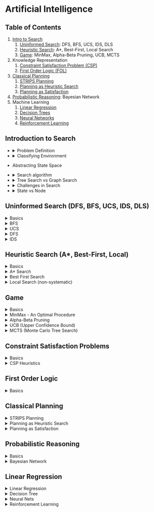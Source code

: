# Artificial Intelligence
## Table of Contents
1. [Intro to Search](#introduction-to-search)
   1. [Uninformed Search](#uninformed-search-dfs-bfs-ucs-ids-dls): DFS, BFS, UCS, IDS, DLS
   2. [Heuristic Search](#heuristic-search-a-best-first-local): A*, Best-First, Local Search
   3. [Game](#game): MinMax, Alpha-Beta Pruning, UCB, MCTS
2. Knowledge Representation
   1. [Constraint Satisfaction Problem (CSP)](#constraint-satisfaction-problems)
   2. [First Order Logic (FOL)](#first-order-logic)
3. [Classical Planning](#classical-planning)
   1. [STRIPS Planning](#strips-planning)
   2. [Planning as Heuristic Search](#planning-as-heuristic-search)
   3. [Planning as Satisfaction](#planning-as-satisfaction)
4. [Probabilistic Reasoning](#probabilistic-reasoning): Bayesian Network
5. Machine Learning
   1. [Linear Regression](#linear-regression)
   2. [Decision Trees](#decision-trees)
   3. [Neural Networks](#neural-nets)
   4. [Reinforcement Learning](#reinforcement-learning)

## Introduction to Search
- <details>
    <summary>Problem Definition</summary>

  * state-space model = a set of discrete states  
    * eg. driving states = towns/cities  
  * initial state (IS) & goal state (GS)  
    * solution is a sequence of actions leading from IS to GS  
  * actions/operators  
    * eg. road from one town to the other  
  * transition model  
    * a state that results from executing action a in state s  
  * action/path cost
  </details>

- <details>
    <summary>Classifying Environment</summary>

  * Static/Dynamic  
  * Deterministic/Stochastic  
    * outcome of actions is fully determined or not  
  * Observable/Partially Observable/Unobservable  
    * it knew initial state, current state  
  * Discrete/Continuous  

  </details>
- Abstracting State Space
- <details>
    <summary>Search algorithm</summary>

  * possible actions → expanding state → evaluate if the new state is the goal state  
  * control strategy (how to pick next path to expand) → search space  
    * search space (from the goal state, trace back to the start state) = trace  
    * repeated state (failure to detect visited nodes → linear problem to exponential)  

  </details>
- <details>
    <summary>Tree Search vs Graph Search</summary>

  * Tree Search - do NOT remember visited nodes (guaranteed to have NO cycle)  
    * space efficient  
  * Graph Search - DO remember visited nodes  
    * time efficient  
  * Ex. traveling in a 2d grid  
    * Tree Search O(4^d)  
    * Graph Search O(d^2) maximum go to a circle
  </details>
- <details>
    <summary>Challenges in Search</summary>

  * Start with unknown size/shape of the tree + unknown depth of goal state in the tree  
  * Tree size can be b^d where b = constant branching factor and d = depth of goal state  

  </details>
- <details>
    <summary>State vs Node</summary>

  * State = representation of physical config. State consists of nodes  
  * Node belongs to one state (we can have many nodes that are goal state)  
  * node has parent node, action taken from parent node, path cost, depth
  </details>

## Uninformed Search (DFS, BFS, UCS, IDS, DLS)
<details>
<summary>Basics</summary>

**Limitation of Uninformed Search**
- Uniformed Search = Blind Search
- search space size ⇒ tedious search

Basic Search Schema
- 3 basic states: explored (past), frontier (current), unexplored (future)
- Initial frontier = start state
- Search strategy with priority_queue:
  - FIFO (BFS)
  - LIFO (DFS)
  - g (UCS = Uniform-Cost Search = Dijkstra’s) = sort by the path cost so far
  - f (A*)
- Iterative search uses DFS
- Bidirectional Search uses either BFS or UCS

Questions Addressed
- Q: What if a better path is found to a node already on the explored list? (It depends on heuristic search)

Search Strategy (Pick the Order of Node Expansion)
- Completeness: Always find a solution if it exists
- Time complexity + space complexity (measured with the following):
  - b = maximum branching factor
  - d = depth of least-cost solution
  - m = max depth of state space
  - (for UCS, C* = true cost of optimal goal, ε = min step cost > 0)
- Optimality: Always finds a least-cost solution

Goal Test
- Inserted into queue ⇒ when cost is non-decreasing function to depth
- When removed from queue → optimal solution
- Guard against short and expensive solution
- Some Depth-Limited Search, Iterative Deepening Search, DFS
- Example: 5 bit has 2^5 states. Number of edges for undirected graph = 2^5 * 5 / 2

Tree vs Graph Search
- Tree search: # nodes = # paths = 5! = 120 (could go back)
- Graph search: # nodes = choose(5,0)...choose(5, 5) = 32 (not go back)



</details>

<details>
<summary>BFS</summary>

```
func BFS()
    node ← NODE(problem)
    if node == goal then return node
    frontier = FIFO queue
    seen = set()
    while !empty(frontier):
        node = pop(frontier)
        for each child S in expand(node):
            if s == goal: return s
            if s not in seen:
                add s to seen
                add s to frontier
```
* Goal test: When inserted
* Complete? Yes
* Time = O(b^d) and same as the space
* Optimal? Yes for non-decreasing cost function only of depth and NO otherwise
* Usually space costly

</details>

<details>
<summary>UCS</summary>

```
func UCS():
    return Best-First-Search(problem, path-cost so far)
    //sort by g(n) = path cost so far
```
* Goal test: When node is popped off queue
* Complete? Yes if b is finite and step cost >= ε > 0
* Time/Space ~ O(b<sup>d+1</sup>)
* Optimal? Yes for any step cost >= ε > 0
* expands in other of optimal path cost
  * when a node is expanded, shortest path to it has been found
  * nodes are expanded in order of increasing path cost
* why step cost >= ε > 0?
  * otherwise, an infinite regress
  ![img.png](images/ai/ai_25.png)
* Ex. order of node expansion = S A B G, path found = SBG and cost of path = 10
  ![ai_1.png](images/ai/ai_26.png)
</details>

<details>
<summary>DFS</summary>

* Goal test: When node is popped off queue
* Complete? No ⇐ fail when searching infinite-depth spaces (graph search to detect loops)
* Time ~ O(b<sup>m</sup>)
* Space ~ O(b*m)
* Optimal? No it may find a non-optimal goal first

BFS vs DFS
* BFS is better for shallow goals, many long paths, many loops, small search space
  * always better time wise, but worse memory wise
  * Graph search
* DFS is better for many goals, not many loops, few long paths, huge search space
  * always worse time wise, but better memory wise (linear space)
  * Tree search

</details>

<details>
<summary>IDS</summary>

IDS = DLS + Iterative Depth (Generally the Preferred Uninformed Search Strategy)
```
func DLS(problem, limit)
    node ← NODE(problem)
    if node == goal then return node
    frontier = LIFO queue (stack)
    while !empty(frontier):
        node = pop(frontier)
        if node == goal: return node
        if isCycle(node): continue
        if node.depth > limit then result ← cutoff
        for each child S in expand(node):
            add s to frontier

func IDS(problem):
    for depth = 0… inf:
        result = DLS(problem, depth)
        if result != cutoff return result
```
- When it pops, we test if it is a goal (LIFO ⇒ children order will be opposite)

DLS (Depth-Limited Search) only searches until depth L
- DFS ⇒ the children order will be opposite

If no solution found at L, increase L
![ai_2.png](images/ai/ai_27.png) 
* \# nodes generated in a DLS = b<sup>0</sup>+b<sup>1</sup>+...+b<sup>d-1</sup>+b<sup>d</sup>=O(b<sup>d</sup>)
* \# nodes generated in a IDS = (d+1)b<sup>0</sup>+db<sup>1</sup>+...+2b<sup>d-1</sup>+1b<sup>d</sup>=O(b<sup>d</sup>)
* DLS/IDS = b/(b-1)
* complete? yes
* time = O(b<sup>d</sup>)
* space = O(b*d)
* optimal? yes if cost is non-decreasing func of depth. No otherwise

* Goal test: When node is popped off queue
* Complete? No ⇐ fail when searching infinite-depth spaces (graph search to detect loops)
* Time ~ O(b<sup>m</sup>)
* Space ~ O(b*m)
* Optimal? No it may find a non-optimal goal first

BFS vs DFS
* BFS is better for shallow goals, many long paths, many loops, small search space
  * always better time wise, but worse memory wise
  * Graph search
* DFS is better for many goals, not many loops, few long paths, huge search space
  * always worse time wise, but better memory wise (linear space)
  * Tree search

</details>

## Heuristic Search (A*, Best-First, Local)
<details>
<summary>Basics</summary>

Definition
- Quick way to estimate how close we are to the solution
- **h(n)**: estimate the cost from node n to goal state (h(n) = 0 for goal nodes)
  - Defined by state of node n (cost/distance to go)
- **g(n)**: cost to n so far
- **h\*(n)**: true optimal cost from state of \( n \) to goal (may be unknown)
- **g\*(n)**: true optimal cost from start to state of \( n \) (may be unknown)
- f(n) = g(n) + h(n): estimate total cost from start node, go through node \( n \)

Comparison with Other Search Functions
- Uninformed search – sort frontier by \( g(n) \)
- Greedy best-first search – sort frontier by \( h(n) \)
- A* search – sort frontier by \( f(n) = g(n) + h(n) \)
  - Optimal for admissible / consistent heuristic
  - Generally preferred heuristic search framework
  - Memory issues can be addressed by RBFS, SMA*

Non-admissible heuristic
- adjust weight of g and h 
- f_w = (1-w)*g  + w*h 
  - w = 0 → UCS 
  - w = 1/2 → A* search 
  - w = 1 → Greedy Best-First search 
- if h is admissible, f_w is also admissible for 0 <= w <= ½ 

Effective of Heuristic Search
* Dominance = if h2 > h1 for all n then h2 dominates h1
  * h2 always better for search than h1
  * h2 expands fewer nodes than h1
* Effective branching factor b*
  * A* generates N nodes to find a goal at depth d, b* = b of a uniform tree of depth d that contains N+1 nodes
* Ex. 8-puzzle true cost = 26. avg # nodes expanded

Designing Heuristic
* Relaxed problem = same problem with fewer restrictions
* Ex. 8 puzzle original rule is a block can only move to the blank block
  * relaxed version1 = a block can move anywhere → h1
  * relaxed version2 = a block can move any adjacent blocks → h2
* Theorem: heuristic generated from relaxed model are consistent
  ![ai_7.png](images/ai/ai_32.png)
  * total time of heuristic = heuristic computation + nodes expanded
  * more powerful heuristic ⇒ harder to compute + more pruning power
  * recognize a relaxed easy problem (so that we can solve using a greedy algorithm)
  * No dominates between h1 and h2, then we use max(h1, h2)


</details>

<details>
<summary>A* Search</summary>

- While uninformed search only considers the cost so far, and heuristic search only considers the cost to the goal, A* search takes both into account.
- \( f(n) = g(n) + h(n) \): Estimate total cost from start node through node \( n \).

- **Admissible Heuristic**
  - for every node n, h(n) <= h*(n)
    - h(n) = estimate cost from n to goal 
    - h*(n) = true cost from n to goal 
    - only underestimates but never overestimate the cost to get to the goal 
  - Theorem: if h(n) is admissible, A* Tree search is optimal
  - Example: 8 puzzle h1 and h2 are both admissible (h1 is more admissible, h2 is more accurate)
- **Consistent Heuristic**
  - for every node, every successor n’ of n generated by any action a 
    - c(n, a, n’) + h(n’) >= h(n)
    - c(n, a, n’)  >= – Δh 
    ![ai_4.png](images/ai/ai_29.png)
  - f(n) is non-decreasing along any path 
    ```
    f(n’) = g(n’) + h(n’)
          = g(n) 
          = c(n,a,n’) + h(n’)
    ```
  - consistency ⇒ admissible
  - Theorem: if h(n) is consistent, A* Graph search is optimal 
  - consistency ⇒ A* search expands in order of f value
- Properties
  - Complete unless infinitely many nodes with f < f(G) 
    - cannot happen if step-cost >= ε
  - Time & Space Complexity: O(b<sup>m</sup>)
    - Space complexity is exponential and can be a problem.
    - Branching factor = # nodes for a typical search node.
  - Optimal if tree search is admissible and graph search is consistent.
    - If graph search is admissible but not consistent, we need to reopen nodes.
  - Optimal Efficiency
  - Memory is the major limitation of A*.
    - Addressed by IDA (Iterative Deepening A*), RBFS (Recursive Best-First Search), MA* (Memory-Bounded A*), SMA* (Simplified MA*).

Example
- Admissible but not consistent:
  ![ai_5.png](images/ai/ai_30.png)
  - admissible
    - h*(S) = 3 < 7
    - h*(B) = 2 < 5
    - h*(A) = 1 <= 1 
  - cost is the upper bound of Δh 
    - S → B: Δh = 2 <= 2
    - B→A: Δh=4 > 1 not consistent 
    - cost(start to end) >= – Δh = h(start) - h(end)

Why Different Optimality Conditions for Tree and Graph?
- Consistency avoids a costly scenario where we find a long cheap path after a short expensive path, and we need to update all descendants to use the new cheap path.
- This is why Dijkstra's algorithm doesn’t work with negative edges.
- Example: Removing Higher-Cost Identical Nodes
  ![ai_6.png](images/ai/ai_31.png)

Properties of A* Search
- A* expands path along f(n) < C*, and never expands any nodes f(n) > C*
- h1 and h2 are both admissible h1 < h2 ⇒ h2 is better and expands fewer nodes




### Non-Admissible Heuristic
- Adjust the weight of \( g \) and \( h \):
  - \( f_w = (1-w)g + wh \)
  - \( w = 0 \) → UCS
  - \( w = \frac{1}{2} \) → A* search
  - \( w = 1 \) → Greedy Best-First search
- If \( h \) is admissible, \( f_w \) is also admissible for \( 0 \leq w \leq \frac{1}{2} \).

</details>

<details>
<summary>Best First Search</summary>

- Order nodes by evaluation function
- Greedy best first: order by \( h(n) \)
- A* search: order by \( f(n) \)
- (Branch and Bound DFS prune by \( f(n) \) against Upper Bound)
- Better heuristic function ⇒ faster search

Examples
- 8 Puzzle
  - Average solution cost = 22 steps
  - Branching factor ~3
  - Exhaustive search to depth 22 = \( 3.1 \times 10^{10} \) states
    - \( h_1 \): # of misplaced tiles = 8
    - \( h_2 \): sum of distance of the tiles from their goal (Manhattan distance) = 3+1+2+2+2+3+3+2 = 18
  ![ai_3.png](images/ai/ai_28.png)
- Shortest Path in a Map
  - Choose_ the children with the smallest \( h(n) \) and add its children into the heap

Properties
- Complete?
  - Tree version can get stuck in loops (easy to prevent)
  - Graph version is complete in finite space
  - Incomplete in tree/graph in infinite search spaces
- Time & Space = \( O(b^m) \)
- Optimal? No
</details>

<details>
<summary>Local Search (non-systematic)</summary>

- **Systematic search**: Enumerates all nodes in a systematic manner (BFS, DFS, UCS, A*, etc.).
- **Local search**: Returns good but not necessarily optimal solutions.
- **State space**: Set of "complete" configurations.
  - Find a complete configuration satisfying constraints.
  - Examples: n-Queens, VLSI layout, airline flight schedules.
  - Configuration with best cost/value – optimization problem.
- **Local Search Algorithms**
  - Keep a single "current" state or a small set of states.
  - Memory efficient.
  - Iteratively try to improve it/them.
    ```
    best_found <- current_state <- initial(random)state()
    //now do local search
    loop do
        if (termination_criteria) then return best_found
        else
            current_state <- makeNeighbor(current_state)
            if( cost(current_state) < cost(best_found) ) then
                best_found <- current_state
    ```
  - termination criteria can be iteration #, clock time…
  - Problems - Stuck in local min/max.
    - Ridge problem (every neighbor is worse but may be better later).
    - Solution: Random restart when stuck.
    ```
    best_found <- randomState()
    //now do local search
    loop do
        if (termination_criteria) then return best_found
        else
            current_state <- localSearch(randomState())
            if( cost(current_state) < cost(best_found) ) then
                best_found <- current_state
    ```
    - Problem - quick to get near optimal, but hard to get to the real optimal.
      - Solution: Add visited state to tabu list (temporal blacklist with fixed length).
      ```
      best_found <- current_state <- randomState()
      //now do local search
      loop do
          if (termination_criteria) then return best_found
          else
              neighbor <- makeNeighbor(current_state)
              if neighbor is in hash_table then 
                  discard neighbor
              else
                  push neighbor onto fifo
                  pop oldest_state
                  remove oldest_state from hash_table
                  insert neighbor to hash_table
                  current_state <- neighbor
                  if( cost(current_state) < cost(best_found) ) then
                      best_found <- current_state
      ```
- Hill-Climbing Search
  - Always pick the neighbor with the highest value.
    - Example: 8-Queens.
  - Gradient descent in continuous search space.
    - Cost = \( J(\theta) \) where \( \theta \) = state.
    - Derivative = positive ⇒ increasing cost.
    - Multivariable ⇒ gradient vector.
    - Gradient = direction of steepest ascent.
    - Negative gradient = steepest descent.
- WalkSAT
  ![ai_8.png](images/ai/ai_33.png)
- Local Beam Search
  - Start fromk states.
    - If successor S is the goal, stop. Else, add the best S and repeat.
    ![ai_9.png](images/ai/ai_34.png)
  - May lose diversity as search progresses, resulting in wasted effort.
</details>

## Game
<details>
<summary>Basics</summary>

Assumptions
- Two agents against each other ("zero-sum").
- Fully observable environment.
- Game theory: deterministic, turn-taking, zero-sum, perfect information.

Types of Games
- Deterministic/Non-deterministic.
- Perfect/Imperfect information.
![ai_10.png](images/ai/ai_35.png)

Search vs. Game
- **Search**: No adversary.
  - Solution = a path from start to goal.
  - Evaluation function \( f \) = estimated cost from start to goal through a given node.
  - Actions have costs.
- **Game**: Includes an adversary.
  - Solution = strategy.
  - Time limit ⇒ approximate solution.
  - Evaluation function = goodness of game position.

Define Game as Search
- **Initial state**: Starting position.
- **Player(s)**: Which player has the move in state \( s \).
- **Action(s)**: Action choices in state \( s \).
- **Result(s, a)**: Result of an action from state \( s \).
- **Terminal-test(s)**: Determines if the game is finished in state \( s \).
- **Utility(s)**: Number of terminal states \( s \) for player \( p \) (e.g., +1 for win, -1 for loss).
- Example: Game Tree of Tic-Tac-Toe
  ![ai_11.png](images/ai/ai_36.png)
- Example: Game Tree of Grundy (Split a number in an uneven way)
  ![ai_12.png](images/ai/ai_37.png)
  - \( 0 \) means MAX player's loss and MIN player's win.
  - For a (5-1-1) node:
    - MIN player's value = minimum of its children = \( \min(0, 1) = 0 \).
    - MAX player's value = maximum of its children = \( \max(0, 1) = 1 \).
    - MIN/MAX player can choose to win.
    - Value doesn't matter; we just want to know the right move.
</details>

<details>
<summary>MinMax - An Optimal Procedure</summary>

- Finds the optimal strategy or next best move for MAX.
- Brute force to generate the whole game tree and value of the leaf nodes, then backtrace.
- Example
  ![ai_13.png](images/ai/ai_38.png)
  - MIN level nodes have values: 3, 2, 2.
  - MAX root node has value: 3.
- This approach minimizes the worst-case scenario.
- Pseudocode for MAX player as the root
  ![ai_14.png](images/ai/ai_39.png)
- complete + optimal 
- time = O(b<sup>m</sup>) where m = depth of the tree, b = branching factor 
- space = O(bm) for dfs generates all actions at once 

Improve Game Search
* Why? game tree size can grow very large ⇒ exact solution is infeasible
* cutoff before game ends (certain depth) ⇒ large b will be not practical
  * eg. chess b^m ~ 10^6 and b=35 ⇒ m ~ 4 (4 look-ahead is a poor chess player)

H-MinMax
* Static (Heuristic) Evaluation Function
  * def = how good the situation is for the player
  * (eg. X for player 1 then -X for player 2)
* Ex. tic-tac-toe
  * static evaluation function = # of possible win lines
    ![ai_15.png](images/ai/ai_40.png)
    * For X, it has 6 possible wins = 2 rows + 2 col + 2 dia
    * For O, it has 5 possible wins = 2 row + 2 col + 1 dia
  * Generate game tree if we look 2 steps ahead (corner, center, edge)
    * MAX player’s 1st move
    ![ai_16.png](images/ai/ai_41.png)
    * MAX player’s 2nd move
    ![ai_17.png](images/ai/ai_42.png)
* MinMax vs H-MinMax
  * as soon as we choose the best move, heuristic function is good 
* Issues
  * time limit of a move → iterative deepening to get the good move
  * horizon effect ⇒ cannot see anything deeper
  * continue searching on promising branches or until the battle ends
  * need to eliminate some redundant search



</details>

<details>
<summary>Alpha-Beta Pruning</summary>

* α: Highest-value choice found at any choice point on the path of MAX (initially -inf).
* β: Lowest-value choice found at any choice point on the path of MIN (initially +inf).
* prune whenever α ≥ β 
  - MAX nodes, we want bigger value in children’s min
* Ex. tic-tac-toe 
  - left node’s EVAL = -1 
  - middle node is valuable if its min is larget than -1 (not worthy to search)
  ![ai_18.png](images/ai/ai_43.png)
* Ex. 
  - ![ai_19.png](images/ai/ai_44.png)
  - update MIN’s b = 3 from its children. Update root’s a = 3 
  ![ai_20.png](images/ai/ai_45.png)
  - the middle MIN will inherits root’s a & b to be 3 and +inf 
  ![ai_21.png](images/ai/ai_46.png)
  - middle MIN update b = 2 from first child ⇒ when pass to next child, we have a >= b ⇒ prune the following children of middle MIN
* Pseudocode
  ![ai_22.png](images/ai/ai_47.png)

Performance
* worst case = heuristic search (no pruning)
* best case = always choose the left-most move
* often O(b^(d/2)) instead of O(b^d)
* aha-beta doesn’t change the final result

Failure
* when search tree is too large ⇒ cannot reach the significant step
* ⇒ use ML on historical game pattern
* Sampling used when hard to compute/analyze exactly

Monte Carlo Sampling
* random pick moves until end → avg the result to get the best move
* self-play rollout → good/bad result means every move is good/bad
* compute avg win-rate over this position/move
* pick the highest avg win-rate

Exploitation vs. Exploration
* Exploitation = use old move with best win-rate
* Exploration = try new move
* Ex. multi-arm bandit with goal to minimize regret
  * regret = what you could have made – actual output
  * pick the best potential value instead of actual value
  * blue = potential, green = actual, red = estimated
</details>

<details>
<summary>UCB (Upper Confidence Bound)</summary>

  ![ai_23.png](images/ai/ai_48.png)
- current value + bound value
- Heoffding’s inequality (prob of making a mistake is no more than …)
  ![ai_24.png](images/ai/ai_49.png)
- calculate UCB
  ![ai_25.png](images/ai/ai_50.png)
 
UCB gets logarithmic asymptotic total regret ![ai_26.png](images/ai/ai_51.png)
</details>

<details>
<summary>MCTS (Monte Carlo Tree Search)</summary>

- ![ai_27.png](images/ai/ai_52.png)
- Selection (UCT - upper confidence bound for trees)
  - ![ai_28.png](images/ai/ai_53.png)
- Ex. back-propagate 
  - add 1 to s_i of all antecedents 
  - add 1 to w_i if its parent wins
  ![ai_29.png](images/ai/ai_54.png)
  ![ai_30.png](images/ai/ai_55.png)
  - every time, we expand the tree by 1 node
  - pick the best move with highest wi/si (win-rate)
</details>

## Constraint Satisfaction Problems
<details>
<summary>Basics</summary>

**Constraint Satisfaction Problems (CSP)**: A problem composed of variables with possible values that fall within ranges (domains), and constraints that specify allowable combinations of values. 
* variables: discrete or continuous
* state = assignment of values to variables. 
  * complete/partial = all/not all variables are assigned
  * consistent = not violating constraints
  * solution = complete + consistent assignment (satisfy all constraints)
* constraint
  * unary involves a single variable (Ex. SA != green)
  * binary involves at most 2 variables (Ex. SA != WA)
  * higher-order involves 3 or more variables (ex. Job A, B, C all running at the same time)
    * can be expressed with multiple binary constraints
    * ex. Simple example: 3 variables X,Y,Z
      * Domains Dx={1,2,3}, Dy={1,2,3}, Dz ={1,2,3}
      * Constraint C[X,Y,Z] = {X+Y=Z} = {(1,1,2),(1,2,3),(2,1,3)}
        * (Plus other variables & constraints elsewhere in the CSP)
      * Create a new variable W, taking values as triples (3 tuples)
      * Domain of W is Dw ={(1,1,2),(1,2,3),(2,1,3)
        * Dw is exactly the tuples that satisfy the higher order constraint
      * Create three new constraints:
        * C[X,W] = { [1,(1,1,2)], [1,(1,2,3)], [2,(2,1,3) }
        * C[Y,W] = { [1,(1,1,2)], [2,(1,2,3)], [1,(2,1,3) }
        * C[Z,W] = { [2,(1,1,2)], [3,(1,2,3)], [3,(2,1,3) }
        * Other constraints elsewhere involving X,Y,Z are unaffected
  * preference (soft constraint) (ex. red is better than green)
    * hard constraint → satisfaction problem
    * soft constraint = preference can choose among solutions → optimization problem
* Example: Sudoku 
  * variables A1 to I9
  * domain Di = {1…9}
  * constraint: each row/column/block are different ⇒ 27 constraints
  ![ai_31.png](images/ai/ai_56.png)



**Constraint Network**: A graphical representation of a CSP with nodes representing variables and edges representing constraints between variables.
* variable X1…Xn
* domains of discrete values D1…Dn
* binary constraints R_ij = list of allowed pairs of values. subset of D_i * D_j
* solution = assignment of all variables from their domain + not violating constraints
* a network of constraints represents relation of all solutions ![ai_33.png](images/ai/ai_58.png)
![ai_32.png](images/ai/ai_57.png)
* Ex. Cryptarithmetic problems
  * SEND + MORE = MONEY
  * D + E = Y + 10a
  * a + N + R = E + 10b
  * b + E + O = N + 10c
  * c + S + M = O + 10d
  * d = M
  * 9891 + 1098 = 10989 can satisfy


**CSP as Search**: Can be solved using standard search algorithms by:
  - **States**: Representing partial assignments of values to variables.
  - **Initial State**: An empty assignment where no variables have values.
  - **Successor Function**: Assigning a value to an unassigned variable in a way that does not violate constraints.
  - **Goal Test**: All variables are assigned values, and no constraints are violated.

Commutativity 
* CPS’s output doesn’t depend on the order we assign variables (start point doesn’t matter)

search space
* pick a variable to expand during the search (if it violates the constraint, backtrack)
* Definition: given an ordering of the variables
* State = assignment to a subset of variables that is consistent.
* Operators = assigning values without violation
  * How to choose next variable? How to pick a value from the remaining values?
* Goal state = a consistent + complete

</details>

<details>
<summary>CSP Heuristics</summary>

**Backtrack Search**: A depth-first search algorithm that incrementally builds candidates to the solutions and abandons a candidate as soon as it determines that the candidate cannot lead to a valid solution.
  ![ai_34.png](images/ai/ai_59.png)
* not efficient <= O(exp(n))
* Before search – reduce search space 
* During search – look-ahead and look-back can help


**Variable Ordering (Selection) Heuristics**
- **MRV (Minimum Remaining Values)** or **MCV (Most Constrained Values)**
  - Choose the variable with the fewest legal values left (easy to detect failure) in its domain.
  - reduce the branching factor
- **Degree Heuristic**:
  - Used to break ties after applying MRV.
  - Choose the variable involved in the largest number of constraints on other unassigned variables.

**Value Ordering (Selection) Heuristics**
- **LCV (Least Constraining Value)**
  - Once a variable is chosen, prefer the value that rules out the fewest choices for the neighboring variables in the constraint graph.
- ex. picking red on WA → NT and SA are the MRV
  ![ai_36.png](images/ai/ai_61.png)
  - pick NT randomly → blue and green are both LCV → pick green randomly
  - SA becomes MCV → assign blue because it’s the only possible value
  - same problem using degree heuristic. We will start from SA because degree(SA) = 5 


Methods:
- **Look-Ahead**:
  - Removes values that will lead to inconsistency with other domains.
- **Forward Checking**:
  - Checks the unassigned neighbors in the constraint graph to ensure consistency.
  - keep track of legal values of all variables 
  - ONLY check neighbor of the most recently assigned variable 
  - backtrack if neighbor has NO legal values
  - Ex. map coloring
    - WA red → NT and SA have 2 legal values (blue and green)
    - ![ai_37.png](images/ai/ai_62.png)
    - pick Q as blue → NT and SA have 1 legal value (blue) + NSW has two 
    - pick B as blue → SA has no legal value → backtrack
    - ![ai_38.png](images/ai/ai_63.png)
    - SA →NSW: okay if NSW is red 
    - NSW → SA: consistent if NSW = red → remove blue from NSW 
    - V → NSW: remove red from NSW
    - SA → NT: not consistent (detect failure earlier than FC)

- **Arc Consistency**:
  - Ensures consistency among all other neighbors by checking and enforcing constraints.
  - Ex. sudoku
    - candidate value from block → check against row and column values
    ![ai_39.png](images/ai/ai_64.png)
- **Look-Back**:
  - Techniques used to revisit previous variable assignments to resolve conflicts and inconsistencies that arise during the search.

**Constraint Propagation**:
- Performs additional work to reduce domains of variables and detect inconsistencies.
- Works effectively when combined with heuristics.

**Local Search**:
  - Non-systematic search strategy.
  - Often returns a good but not necessarily optimal solution.
  - Suitable for problems where the goal state is a complete configuration that satisfies constraints.
  - Ex. 4 queen starts with 5 conflicts 
    ![ai_40.png](images/ai/ai_65.png)
    - stuck in local optima → random initial state OR random step on variable (walkSAT)


    number of conflicts after reassigning one variable
    x1	4	4	5	4
    x2	2	5?	4	5
    x3	4	3	5	3
    x4	3	5	5	5
    move x2 to 1 where conflict is 2
    x1	3	3	2	1
    x3	2	2	2	0
    x4	2	2	3	2


**Min-Conflict Heuristic**:
  - Iteratively tries to improve the current state by minimizing the number of conflicts.
  - Effective in practice, especially for large problems.

**Iterative Min-Conflicts**:
  - Often effective in practice.
  - A heuristic search algorithm that attempts to minimize the number of conflicts with each variable assignment.

- **Graph Structure**:
  - The complexity of CSPs is determined by their graph structure.
  - **Tree-Structured CSPs**:
    - Can be solved in linear time due to their acyclic nature.
    - select root and do arc consistency from leaves to root 
      - D→F: remove D’s value that is not consistent with F 
      - D→E; B→D; B→C; A→B; 
    - select values from the legal values
</details>

## First Order Logic
<details>
<summary>Basics</summary>

**First Order Logic (FOL)**: Extends propositional logic by including objects, properties, and relations.
- **Syntax**: Defines the formal structure of sentences in FOL.
- **Semantics**: Defines the meaning of sentences based on interpretations.

**Basic Elements**
- **Predicates**: Represent properties of objects or relations between objects (e.g., `Brother(x, y)`).
- **Functions**: Map objects to other objects (e.g., `Father(x)`).
- **Logical Connectives**:
  - **Implication** ⇒
      - (P ⇒ Q) ↔ (¬P ∨ Q)
  - **Biconditional** ⇔ 
      - P ⇔ Q is equivalent to (P ^ Q) v (¬P ^ ¬Q)
- **Quantifier**
  - ∀ x P(x) = for all x, P(x) = ¬∃ x ¬P(x)
    - Universal Quantifier usually use implication 
  - ∃ x P(x) = for some x, P(x) = ¬∀ x ¬P(x)
    - Existential Quantifier usually use ^ instead of =>
  - ![ai_41.png](images/ai/ai_66.png)
- FOL CNF
  - (P → Q) ↔ (¬P ∨ Q)
- Unification 
  - θ = list of substitution {variable/tem}
  - Subst(θ, p) = result of substituting θ into sentence p
  - unify algorithm takes two sentences p, q and returns unifier if one exists 
    - unify(p, q) = θ where Subst(θ, p) = Subst(θ, q)
    - that make p and q syntactically identical






### Inference Rules
- **Universal Elimination**:
  - From \(\forall x P(x)\), infer \(P(c)\) for any constant \(c\).
- **Existential Introduction**:
  - From \(P(c)\) for some constant \(c\), infer \(\exists x P(x)\).
- **Existential Elimination**:
  - From \(\exists x P(x)\) and a proof that \(P(x)\) implies \(Q\), infer \(Q\).
- **Universal Introduction**:
  - From \(P(x)\) for a variable \(x\) that does not appear elsewhere in the proof, infer \(\forall x P(x)\).

### Normal Forms
- **Prenex Normal Form**:
  - All quantifiers are moved to the front of the formula.
- **Skolemization**:
  - The process of removing existential quantifiers by introducing Skolem functions.

### Resolution
- **Resolution Rule**:
  - A rule of inference used for FOL.
  - From \(P(x) \lor Q\) and \(\neg P(y) \lor R\), infer \(Q \lor R\) (after unification of \(x\) and \(y\)).
- **Unification**:
  - The process of finding a substitution that makes different expressions identical.

### Applications
- **Knowledge Representation**:
  - Used to represent and reason about knowledge in artificial intelligence.
- **Theorem Proving**:
  - Automated reasoning systems use FOL to prove theorems in mathematics and other fields.

</details>

## Classical Planning
<details>
<summary>STRIPS Planning</summary>

**Situations**
- A situation is a history of actions. It represents a state of the world at a given point in time.
- Initial Situation (S0): The starting point or the initial state of the world.

**Actions**
- Action: An action is an event that causes a transition from one situation to another.
- Action Function (do): The function `do(action, from_state) → to_state` represents the situation resulting from performing action `a` in situation `s`.

**Fluents**
- Fluents: Fluents are properties that can change over time. They are used to describe the state of the world.
- Relational Fluents: Represent relationships between objects (e.g., `At(x, y, s)`).
- Functional Fluents: Represent functional properties (e.g., `Position(x, s)`).

STRIPS Terms:

**States**
- States are representations of the world at a specific point in time.
- Ex. `At(Agent, RoomA) ∧ Clear(RoomA) ∧ Clean(RoomA)`

**Actions**
- An action consists of:
  - **Preconditions**: Conditions that must be true before the action can be performed.
  - **Add List**: Conditions that become true as a result of the action.
  - **Delete List**: Conditions that become false as a result of the action.
- Ex. Action: `Move(Agent, RoomA, RoomB)`
  - Preconditions: `At(Agent, RoomA) ∧ Clear(RoomB)`
  - Add List: `At(Agent, RoomB)`
  - Delete List: `At(Agent, RoomA)`

**Goals**
- Goals are desired conditions that the planning system aims to achieve.
- They are specified as a set of predicates that should be true in the goal state.

**STRIPS Algorithm**
- Divide-and-Conquer Forward Search with Islands
- Recursive STRIPS Algorithm
  1. Take a goal from the goal set.
  2. Find a sequence of actions satisfying the goal from the current state, apply the actions, resulting in a new state.
  3. If the stack is empty, then done.
  4. Otherwise, the next goal is considered from the new state.
  5. At the end, check goals again.
- Sussman Anomaly
  - **Problem**: RSTRIPS cannot find a valid plan.
  - **Scenario**: We want `On(A, B)` and `On(B, C)`. We will destroy one goal if we try to satisfy the other goal.
</details>

<details>
<summary>Planning as Heuristic Search</summary>

**Forward (Progression) State-Space Search**
- Start from the initial state and check applicable actions.
- Forward search space nodes correspond to individual (grounded) states of the plan state-space.
- Forward chaining fails due to large search space and large branching factor.

**Backward (Regression) State-Space Search**
- Start from the goal state and search for relevant actions.

**Heuristic Search Strategies**
- Relax Problem Idea: Get lower bounds on the least number of actions to the goal.
- Decomposition (Sub-Goal Independence): Compute the cost of solving each sub-goal in isolation and combine the costs.
- Other Ideas: Remove negative/positive effects/preconditions, abstraction (combine many states into one), FF (Fast-Forward Planner).

<details>
<summary>Planning Graph</summary>

- **No False Negatives**: If a goal never appears, it is unreachable.
- **Possible False Positives**: 
  - If a goal appears at time i, there is a plan that has no obvious flaw.
  - This can be detected by considering pairs of fluents/actions.
  - Goal estimated to be reachable in 25 steps might be reachable in 25+ steps in reality.

**Definition**: A sequence of levels that correspond to time-steps in the plan.
- Level 0 is the initial state.
- Each level = a set of literals + a set of actions.
  - Literals are those that could be true at the time step.
  - Actions are those that their preconditions could be satisfied at the time step.
- Works only for propositional planning.

**Example: Have Cake and Eat It Too**
- Planning graph of "have cake"

**Mutual exclusions（mutex)**:  are represented between literals and actions (cannot be executed/true at the same time).
- A mutex relation holds between 2 actions on the same level iff any is true:
  - **Inconsistency Effect**: One action negates the effect of another.
    - Example: "Eat(Cake) and persistence of Have(cake)"
  - **Interference**: The effect of one action conflicts with the precondition of the other.
    - Example: "Eat(Cake) and persistence of Have(cake)"
  - **Competing Needs**: Conflicting preconditions.
    - Example: Bake(Cake) and Eat(Cake).
- A mutex relation holds between 2 literals at the same level if:
  - One is the negation of the other or if each possible pair of actions that can achieve the 2 literals is mutually exclusive.

**Properties of Planning Graphs**
- **Literals Increase Monotonically**: Once a literal is in a level, it will persist to the next level.
- **Actions Increase Monotonically**: Since the precondition of an action was satisfied at a level and literals persist, the action’s precondition will be satisfied from now on.
- **Mutexes Decrease Monotonically**:
  - If two actions are mutex at level Si, they will be mutex at all previous levels at which they both appear.
  - If two literals are not mutex, they will always be non-mutex later.
- Because literals increase and mutexes decrease, it is guaranteed that we will have a level where Si = Si-1 and Ai = Ai-1, that is, the planning graph has stabilized.

**GraphPlan Algorithm**
- Start with a set of problem goals G at the last level S.
- At each level Si, select a subset of conflict-free actions Ai for the goals of Gi:
  - Goals Gi are covered.
  - No 2 actions in Ai are mutex.
  - No 2 preconditions of any 2 actions in Ai are mutex.
- Preconditions of Ai become goals of Si-1.
- Success if G0 is a subset of the initial state.
- Choose an Action During Backwards Search**:
  - Use a greedy algorithm based on the level cost of the literals.
- For any set of goals:
  1. Pick first the literal with the highest level cost.
  2. To achieve the literal, choose the action with the easiest preconditions first (based on the sum or max level of precondition literals).


</details>


</details>

<details>
<summary>Planning as Satisfaction</summary>

- Indexed Propositions with Time Steps**
  - On(A,B)<sub>0</sub>, ON(B,C)<sub>0</sub>
- Goal Conditions:
  - The goal conjuncts at time T, T is determined arbitrarily. 
- Initial State:
  - Assert (pos) what is known, and (neg) what is not known.
- Actions:
  - A proposition for each action for each time slot.
  - Exactly one action proposition is true at t if a serial plan is required.
- Formula:
  - If an action is true, then preconditions must have held.
- Successor State Axioms:
  - Every state must have a reason: F<sup>t</sup>+1 ⇔  ActionCausesF<sup>t</sup> OR (F<sup>t</sup> AND ActionCausesNotF<sup>t</sup>)

<details>
<summary>SATPlan</summary>

1. **Guess Length of Plan T**
2. **Initial State**: Conjunction of initial state literals and negation of all positive literals not given.
3. **For Each Action and Each Time Slot t**: 
   - Successor state axioms: If something became true, an action must have caused it.
4. **Exclusion Axiom**: Exactly one action at a time.

Notes
- To have a single plan, we may have mutual exclusion for all actions in the same time slot.
- We can also choose to allow partial order plans and only write exclusions between actions that interfere with each other.
- **Complexity**: `T * |Act| * |O|^p` where O = number of objects, p = scope of atoms.

**Ex: Flashlight Problem**
- Goal = put two batteries in flashlight and flashlight is on cap.
- 4 objects: Cap, Battery1, Battery2, Flashlight
- 2 predicates: On (e.g., On(C,F)), In (e.g., In(B1,F))
- Initial State = On(C, F) #cap is on flashlight
  - Assume initially : not In(B1,F) and not In(B2,F)
- Goal: On(C,F), In(B1,F), In(B2,F)
- 3 actions:
  ![ai_42.png](images/ai/ai_67.png)
- assume Plan has 4 steps
- initial state = O(C,F,1) ^ not I(B1,F,1) ^ not I(B2,F,1)
- goal state = O(C,F,5) ^ I(B1,F,5) ^ I(B2,F,5)
- solutions:
  - RC1, IB1_2, IB2_3, PC_4 
  - RC1, IB2_2, IB1_3, PC_4

</details>


**Partial Order Planning**
- A state is a partial, incomplete, partially ordered plan.
- **Operators Transform Plans to Other Plans By**:
  - Adding steps
  - Reordering
  - Grounding variables


</details>

## Probabilistic Reasoning

<details>
<summary>Basics</summary>


**Joint Probability** 
- Sum Rule (Rule of Total Probability): ![ai_44.png](images/ai/ai_69.png)
  - Example: Determine the Probability of Catching a Fish 
    - Given a set of probabilities \( P(\text{CatchFish}, \text{Day}, \text{Lake}) \) where:
      - \( \text{CatchFish} = \{\text{true}, \text{false}\} \)
      - \( \text{Day} = \{\text{mon}, \text{tues}, \text{wed}, \text{thurs}, \text{fri}, \text{sat}, \text{sun}\} \)
      - \( \text{Lake} = \{\text{blue lake}, \text{ralph lake}, \text{crystal lake}\} \) 
    - \( P(\text{CatchFish} = \text{true}) \) = = \sum_{\text{Day}} \sum_{\text{Lake}} P(\text{CatchFish} = \text{true}, \text{Day}, \text{Lake}) \]
- **Bayes' Rule**
Bayes' rule relates the conditional and marginal probabilities of random events. It is used to update the probability estimate for an event based on new evidence.
  ![ai_43.png](images/ai/ai_68.png)
  - P(a OR b) = P(a) + P(b) - P(a, b)
  - P(a) = degree of belief that event a is true (unconditional, marginal probability)

**Independent Variables**
* X and Y are independent
  * p(X,Y) = P(X) * P(Y)
  * P(X|Y) = P(X) and P(Y|X) = P(Y) (if p(Y), p(X) > 0)
  * ⇒ we don’t need fully joint distribution 
* X and Y are independent given Z
  * P(X,Y|Z) = P(X|Z) * P(Y|Z)
  * P(X|Y,Z) = P(X|Z) and P(Y|X,Z) = P(Y|Z)

**Example**: 4 Binary Random Variables (A,B,C,D)
* Full Joint Probability Table with 16 rows
* Conditional Independence
  * P(A,B,C,D) = P(A) P(B|A) P(C |A, B) P(D| A,B,C) (no saving yet..)
  * If B,C,D are conditionally independent given A, i.e.
  * if... P(C|A, B) = P(C |A), P(D|A,B,C) = P(D|A) [Naïve Bayes Model]
  * P(A,B,C,D) = P(A) P(B|A) P(C|A) P(D|A)
  * 4 Tables. With at most 4 rows

</details>

<details>
<summary>Bayesian Network</summary>

**Chain rule of probability**
* p(x,y,z) = p(x)  p(y|x) p(z|x,y) 
* p(x,y,z) = p(x) p(y|x) p(z|x) if y,z are cond. indep. given x (we can drop y in 3rd item)
* p(x,y,z) = p(x) p(y) p(z) if y and x are indep. and z and x are indep

**DAG (directional acyclic (no cycle) graph)**
* Node = random variable
* Directed Edge = conditional dependence
* Absence of Edge = conditional independence
* Ex. p(x,y,z) = p(x) p(y|x) p(z|y,x) 
  * // p(z|y,x) can be p(z|y) because no → between x and z
  * x -> y -> z
* Ex. p(a,b,c) = p(c|a,b) p(a) p(b)
  * a->b<-c
* Ex. p(a,b,c) = p(c|b) p(b|a) p(a)
  * a->b->c
* parent ⇔ conditioning variables (RHS)


**Building Bayesian Networks**
* Ex. 
  * – B = a burglary occurs at your house
  * – E = an earthquake occurs at your house
  * – A = the alarm goes off
  * – J = John calls to report the alarm
  * – M = Mary calls to report the alarm
  * Order the variables in terms of influence: {E, B} -> {A} -> {J, M}
  * Chain rule: p(J,M,A,E,B) = p(J|A) p(M|A) p(A|E,B) p(E) p(B)
  * 5 items ⇒ 5 tables
    * p(J|A) we need 2 rows = J’s true when A is true/false
    * p(M|A) we need 2 rows
    * p(A|E,B) we need 4 rows = A’s true when E,B is true/false
    * p(E) and P(B) we only need 1 row for each
    * 8 of those are conditional probabilities
    * \# rows = # combinations of parents/conditioning variables
* \# probabilities = O(n* 2^k) where k = # parents at maximum.
* \# probabilities = O(2^n) for joint distributions

**Independency**

* ex. Given Alam, John and Mary is cond. indep. because the value(alarm) is set
  * without knowing alarm, Mary and John is dependent, meaning that, if we know some information about Mary, we can infer some information about John
  * ![ai_45.png](images/ai/ai_70.png)
  * Given A, B and J are independent (breaks the chain with known value)
  * Without knowing A, E and B are independent
  * Given A, E and B are NOT cond. indep.
    * knowing result, we can infer causing variables


**D-separation**
* Markov Blanket area of X 
  * X’s parent/children
  * X’s children’s parent
* X is cond indep. of its non-descendants (rest of the network) GIVEN value of its parent (gray Markov Blanket area) ![ai_46.png](images/ai/ai_71.png)
* A path is “inactive” if it passes through:
  * Given V, X and Y are cond indep in the first two situations
  * Without V’s value, X and Y are cond indep in third situation
  ![ai_47.png](images/ai/ai_72.png)
* ex. V known → U and Y are cond indep ⇒ X and Y are indep
  ![ai_48.png](images/ai/ai_73.png)
  * U and Y are cond indep because all path are inactive UVY and UWY
  ![ai_49.png](images/ai/ai_74.png)
 
Queries
* X = { X1, X2, ..., Xk } = query variables of interest
* E = { E1, ..., El } = evidence variables that are observed (given)
* Y = { Y1, ..., Ym } = hidden variables (not given)
* Ex. query variables are A and B
  * hidden variable = C
  * evident variable = D
  * ![ai_50.png](images/ai/ai_75.png)
  * What is the posterior conditional distribution of our query variables, given that fever was observed?
    * ```
      P(A,B|d) = α Σ_c P(A,B,c,d) 
      = α Σ_c P(A)P(B) P(c|A,B) P(d|c)
      = α P(A)P(B) 	Σ_c P(c|A,B) P(d|c)
      ```
  * What is the most likely posterior conditional assignment of values to our query variables, given that fever was observed?
    * ```
      argmax{a,b} P( a, b | d )
      = argmax{a,b} Σ_c P( a,b,c,d )
      = { a, not b }
      ```
* compute P(q|e)
  * ![ai_51.png](images/ai/ai_76.png)


</details>



## Linear Regression
<details>
<summary>Linear Regression</summary>

**Types of Machine Learning**
- **Supervised Learning**: Predict target values.
  - **Classification**: Predict discrete values.
  - **Regression**: Predict continuous values.
- **Unsupervised Learning**: No target values; find similarities, patterns, and explain features.
- **Reinforcement Learning**: Learn actions through rewards and penalties.

**Data Types**
- Includes binary, categorical, integer, and even missing values.
- Example: Load data into a matrix.
  ```
  import numpy as np
  iris = ng.genfromtxt('path/to/data.txt', delimiter=None)
  X = iris[:, 0:4]  #load data and split into feature, targets
  Y = iris[:, 4]
  print X.shape
  ```

**Prediction**
- **Nearest Neighbor Predictor**: Choose the \( y \) of the nearest known \( x \).
- **Linear Regression Predictor**: \( f(x) = \) predicted \( y \).
- Measuring Errors
  - **Mean Square Error (MSE)**
  - **Mean Average Error (MAE)**: More stable for outliers.

**Classification**
- **Decision Boundary**: Separate different results.

**Common Issues**
- **Overfitting**: Fewer errors in training, more in test data.
  - Solutions: Remove features (feature selection), get more data.
- **Underfitting**: More errors in both training and test data.
  - Solutions: Add features, increase model complexity, use less data.
- **Bias**: Error due to model assumptions.
- **Variance**: Error due to variance in training data.
  - ![ai_52.png](images/ai/ai_77.png)
  - constant (0) high bias & low variance		linear (1)
  - cubic (3) good balance	 		(9) low bias & high variance
  - changing training data ⇒ model changes a lot ⇒ high variance


**Ways to Split Data**
- **Cross-validation**: \( k \)-fold (hold one to validate), error = average of all folds.

**Notation**
- \( \hat{y} = \theta_0 + \theta_1 x_1 + \ldots \)
- Define feature \( x_0 = 1 \) (constant)
- Then \( \hat{y} = \theta^T x \) where \( \theta = [\theta_0, \theta_1, \ldots, \theta_n] \) and \( x = [1, x_1, \ldots, x_n] \)
- Error: \( y - \hat{y} = y - \theta^T x \)
- MSE: \( \frac{1}{m} \sum (\text{Error})^2 \)

**Gradient Descent**
- Cost function: \( J(\theta) \); aim to minimize cost ⇒ negative derivative.
- Issues:
  - Step size can be too large or too small.
  - Sensitive to starting point (local minima).
- **Stochastic/Online Gradient Descent**: Pick \( j \) randomly and update \( \theta \) with only \( j \).
  - Computationally faster with more data (especially at the beginning).
  - No longer strictly descent (stopping condition is hard to evaluate).
- **Mini-batch updates**: Compute/apply gradient descent with this batch.

**Nearest Neighbor**
- Draw the decision boundary with (r, b) pairs.
- **K-Nearest Neighbors (KNN)**
  - \( K = 1 \): No error, closest neighbor is itself.
  - Select \( k \) with validation data.
  - As \( n \) features increase, optimal \( k \) tends to increase as \( O(\log(n)) \).
  - Different distance measures, weighted distance.


</details>

<details>
<summary>Decision Tree</summary>

- Nested if-else Statements for Decision Trees
- Stop case: if error ≤ some constant. Set value to majority.
- Split test node: 
  - Use a greedy approach to score all possible features and split.
  - Score function measures "purity" of data after split (how easily we can predict after split).
  - Use Chi-squared test to decide if a split is necessary.
- **Entropy**
  - Formula: - sum (p(x) log (p(x)) )
  - For two outputs: H = -p log(p) - (1-p) log(1-p)
- Common measure is variance reduction.

</details>

<details>
<summary>Neural Nets</summary>

</details>

<details>
<summary>Reinforcement Learning</summary>

- Different from supervised learning:
  - No target value to predict.
  - Learn policy: best action of a state by maximizing cumulative reward.
  - **Agent**: Decides actions, gets next observation/reward.
  - **Environment**: Executes actions, computes observation and reward.
  - **Sequential Decision Making**
    - Goal: Maximize long-term reward.

**Markov Decision Process (MDP)**:
  - "Future is independent of the past given the present."
  - State transition probability. P<sub>ss'</sub> = P[S<sub>t+1</sub> = s' | S<sub>t</sub> = s]
  - **Example**
    - Sleep (square) is the terminal state.
      ![ai_53.png](images/ai/ai_78.png)

- **Markov Reward Process (MRP)**:
  ![ai_54.png](images/ai/ai_79.png)
  - γ = the discount factor.
  - State value = expected return starting from this state. v(s) = E[G<sub>t</sub> | S<sub>t</sub> = s]
  - Example rewards: 
    - Ex. γ = ½，R(FB) = -1, R(Sleep) = 0, R(C1/C2/C3) = -2, R(Pass) = 10, R(P) = 1 
      - averaging the sum of Gt, we get the state value 
      ![ai_55.png](images/ai/ai_80.png)
    - Ex. v(s) = R(s) for γ = 0


**State Value Calculation**
- Averaging the sum of \( G_t \), we get the state value.
- Example: \( v(s) = R(s) \) for \( \gamma = 0 \).
- **Bellman Equation of MRP**:
  - v(s) = R(s) + γ * v(S_t+1) = immediate reward(current state) + inflated rate * next reward(next state)
  - Ex. γ = 1. v(C3) = R(C3) + 0.4*1*v(Pub) + 0.8*1*v(Pass)

**Policy**
- Defines the action to take given the state. ![ai_56.png](images/ai/ai_81.png)
- Fully defines agent's behavior.
- Depends on current state (not history) and is time-independent.
- **State-Value Function**: Value following policy (one state look-ahead).
- **Action-Value Function**: From state \( s \), take action \( a \) and then follow policy.
- Optimal value function for state-value and action-value.

**Optimal Policy**
- Example: Optimal value = 6 going to C2.

**Algorithms for MDPs**
- **Model-Free RL**: Agent observes everything.
- **Planning**: Agent knows everything.
  - A model of the environment is known.
  - Agent performs computations with its model (without external interaction).
  - Agent improves its policy (deliberation, reasoning, introspection, pondering, search).
- **Reinforcement Learning**:
  - Environment is initially unknown.
  - Agent interacts with the environment.
  - Agent improves its policy.

**Model of MDPs**
- Predicts what environment will do next.
- \( P \) predicts next state, \( R \) predicts next reward.
- **Iterative Policy Evaluation**:
  - For each iteration: v = immediate reward + sum of all P(s’)*v(s’)
- **Value Iteration**
  - Convergence if discount \( < 1 \) (even without reaching terminal state).
- **Find Optimal Policy**:
  - Evaluate policy with \( v_\pi (s) \).
  - Improve with \( \text{greedy}(v_\pi) = \text{choose the one with max } v_\pi \).
- **Value Iteration via Bellman Optimality**:
  - Among all possible actions, compute value of each action and pick the best one (no policy needed).

|Problem|Bellman Equation|Algorithm|
|---|---|---|
|Prediction| Bellman |Iterative Policy Evaluation|
|Control| Bellman+Greedy Policy Improvement| Policy Iteration|
|Control| Bellman Optimality | Value Iteration|

**Monte Carlo Learning**
- MDP unknown, evaluate policy \( \pi \).
- Sampling and complete episodes (end at the terminal state).


</details>